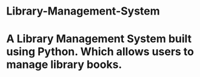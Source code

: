 # Library-Management-System
# A Library Management System built using Python. Which allows users to manage library books.
